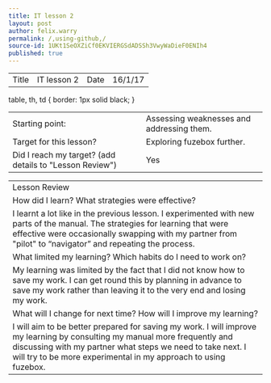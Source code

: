```yaml
---
title: IT lesson 2
layout: post
author: felix.warry
permalink: /,using-github,/
source-id: 1UKt1SeOXZiCf0EKVIERGSdADSSh3VwyWaDieF0ENIh4
published: true
---
```

<table>
  <tr>
  <td>Title</td>
    <td>IT lesson 2</td>
    <td>Date</td>
    <td>16/1/17</td>
  </tr>
</table>
table, th, td {
   border: 1px solid black;
}

<table>
  <tr>
    <td>Starting point:</td>
    <td>Assessing weaknesses and addressing them.</td>
  </tr>
  <tr>
    <td>Target for this lesson?</td>
    <td>Exploring fuzebox further.</td>
  </tr>
  <tr>
    <td>Did I reach my target? 
(add details to "Lesson Review")</td>
    <td> Yes </td>
  </tr>
</table>


<table>
  <tr>
    <td>Lesson Review</td>
  </tr>
  <tr>
    <td>How did I learn? What strategies were effective? </td>
  </tr>
  <tr>
    <td>I learnt a lot like in the previous lesson. I experimented with new parts of the manual. The strategies for learning that were effective were occasionally swapping with my partner from "pilot" to “navigator” and repeating the process.</td>
  </tr>
  <tr>
    <td>What limited my learning? Which habits do I need to work on? </td>
  </tr>
  <tr>
    <td>My learning was limited by the fact that I did not know how to save my work. I can get round this by planning in advance to save my work rather than leaving it to the very end and losing my work.</td>
  </tr>
  <tr>
    <td>What will I change for next time? How will I improve my learning?</td>
  </tr>
  <tr>
    <td>I will aim to be better prepared for saving my work. I will improve my learning by consulting my manual more frequently and discussing with my partner what steps we need to take next. I will try to be more experimental in my approach to using fuzebox.</td>
  </tr>
</table>



